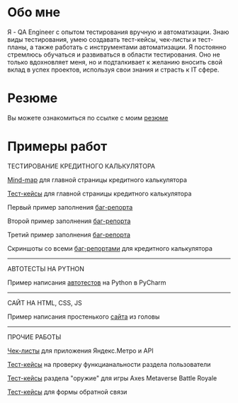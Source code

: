 # Обо мне
Я - QA Engineer с опытом тестирования вручную и автоматизации. Знаю виды тестирования, умею создавать тест-кейсы, чек-листы и тест-планы, а также работать с инструментами автоматизации. Я постоянно стремлюсь обучаться и развиваться в области тестирования. Оно не только вдохновляет меня, но и подталкивает к желанию вносить свой вклад в успех проектов, используя свои знания и страсть к IT сфере.

# Резюме
Вы можете ознакомиться по ссылке с моим [резюме](https://drive.google.com/file/d/1E3nryQVVG1hBfHKlIP5gadoP0Rctu9Hk/view?usp=share_link)

# Примеры работ

ТЕСТИРОВАНИЕ КРЕДИТНОГО КАЛЬКУЛЯТОРА

[Mind-map](https://drive.google.com/file/d/1cR7k_4FXHZ356Z_mol6dsjuSmfDUOVKS/view?usp=sharing) для главной страницы кредитного калькулятора

[Тест-кейсы](https://docs.google.com/spreadsheets/d/1Gvc4o4-ypXTcJIJ6TZSZ60L1TPz9jbN7aapsM49E06E/edit?usp=sharing) для главной страницы кредитного калькулятора

Первый пример заполнения [баг-репорта](https://drive.google.com/file/d/1QUTBWtTGO8B3ppP5HFc6a0nAyTqvorst/view?usp=sharing) 

Второй пример заполнения [баг-репорта](https://drive.google.com/file/d/13jMTxaNL4Pl7WPx7CBSVO3JUm6wjne-8/view?usp=sharing)

Третий пример заполнения [баг-репорта](https://drive.google.com/file/d/1FJNIKZglKVhFGDyZhMLqMcCmYMpJS8Nh/view?usp=sharing)

Скриншоты со всеми [баг-репортами](https://drive.google.com/drive/folders/1neW_hQZYm0KXbKOxgv0mFtgrp_Wyo8os?usp=sharing) для кредитного калькулятора

-------------------------------------------------------------------------------------------------------------------------------------------------------------------

АВТОТЕСТЫ НА PYTHON

Пример написания [автотестов](https://github.com/StyletTiger/Page-Object/tree/master) на Python в PyCharm

-------------------------------------------------------------------------------------------------------------------------------------------------------------------

САЙТ НА HTML, CSS, JS

Пример написания простенького [сайта](https://codepen.io/Stylet-Tiger/pen/GRzdPRo) из головы

-------------------------------------------------------------------------------------------------------------------------------------------------------------------

ПРОЧИЕ РАБОТЫ

[Чек-листы](https://docs.google.com/spreadsheets/d/1P0nXBQbuMsnFFj1U_OdlGe0h0nI8-Fwi0oiu0sT8yn0/edit?usp=sharing) для приложения Яндекс.Метро и API

[Тест-кейсы](https://docs.google.com/spreadsheets/d/1m2wLAVZ-DEKEX3xU0XJWAmTxx4jQ-kl_Rr4J69ATA1E/edit?usp=sharing) на проверку функцианальности раздела пользователи

[Тест-кейсы](https://docs.google.com/spreadsheets/d/1sxWTSdQPtmlbJDc8EKxg1GCK3ACVkU3yOWy1ztaz4io/edit?usp=sharing) раздела "оружие" для игры Axes Metaverse Battle Royale

[Тест-кейсы](https://docs.google.com/spreadsheets/d/10Pzn__dkYH0pwC-DKoRDkOKtnS07rsaHBrBFdOwPKs4/edit?usp=sharing) для формы обратной связи
